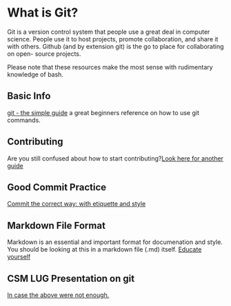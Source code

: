 # What is Git?
Git is a version control system that people use a great deal in computer science.
People use it to host projects, promote collaboration, and share it with others.
Github (and by extension git) is the go to place for collaborating on open-
source projects.

Please note that these resources make the most sense with rudimentary knowledge
of bash.

## Basic Info

[git - the simple guide](https://rogerdudler.github.io/git-guide/) a great
beginners reference on how to use git commands.

## Contributing

Are you still confused about how to start contributing?[Look here for
another guide](http://kbroman.org/github_tutorial/pages/fork.html)

## Good Commit Practice

[Commit the correct way: with etiquette and style](https://chris.beams.io/posts/git-commit/)

## Markdown File Format

Markdown is an essential and important format for documenation and style.
You should be looking at this in a markdown file (.md) itself. [Educate yourself](https://guides.github.com/features/mastering-markdown/)

## CSM LUG Presentation on git

[In case the above were not enough.](https://github.com/sumnerevans/lug-git-talk)
